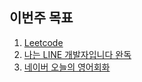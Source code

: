 ## 이번주 목표

1. [Leetcode](leetcode.md)
2. [나는 LINE 개발자입니다 완독](https://user-images.githubusercontent.com/23524849/98463597-ad221080-21ff-11eb-8aea-be6d3ab492d5.png)
3. [네이버 오늘의 영어회화](naver-en.md)
